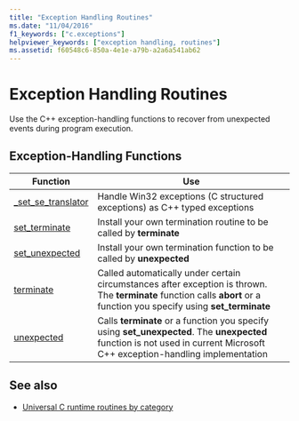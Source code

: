 ```yaml
---
title: "Exception Handling Routines"
ms.date: "11/04/2016"
f1_keywords: ["c.exceptions"]
helpviewer_keywords: ["exception handling, routines"]
ms.assetid: f60548c6-850a-4e1e-a79b-a2a6a541ab62
---
```

# Exception Handling Routines

Use the C++ exception-handling functions to recover from unexpected events during program execution.

## Exception-Handling Functions

|Function|Use|
|--------------|---------|
|[_set_se_translator](../c-runtime-library/reference/set-se-translator.md)|Handle Win32 exceptions (C structured exceptions) as C++ typed exceptions|
|[set_terminate](../c-runtime-library/reference/set-terminate-crt.md)|Install your own termination routine to be called by **terminate**|
|[set_unexpected](../c-runtime-library/reference/set-unexpected-crt.md)|Install your own termination function to be called by **unexpected**|
|[terminate](../c-runtime-library/reference/terminate-crt.md)|Called automatically under certain circumstances after exception is thrown. The **terminate** function calls **abort** or a function you specify using **set_terminate**|
|[unexpected](../c-runtime-library/reference/unexpected-crt.md)|Calls **terminate** or a function you specify using **set_unexpected**. The **unexpected** function is not used in current Microsoft C++ exception-handling implementation|

## See also

- [Universal C runtime routines by category](../c-runtime-library/run-time-routines-by-category.md)
